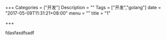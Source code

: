 +++
Categories = ["开发"]
Description = ""
Tags = ["开发","golang"]
date = "2017-05-09T11:31:21+08:00"
menu = ""
title = "1"

+++

fdasfasdfsadf